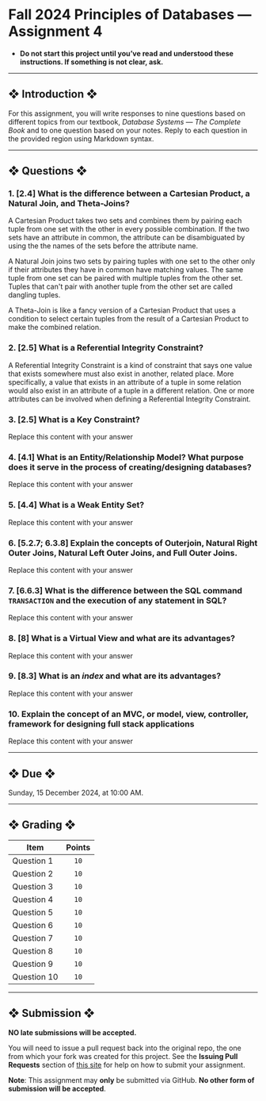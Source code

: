 # Fall 2024 Principles of Databases — Assignment 4

* **Do not start this project until you’ve read and understood these instructions. If something is not clear, ask.**

---

## ❖ Introduction ❖

For this assignment, you will write responses to nine questions based on different topics from our textbook, *Database Systems — The Complete Book* and to one question based on your notes. Reply to each question in the provided region using Markdown syntax.

---

## ❖ Questions ❖

### 1. [2.4] What is the difference between a Cartesian Product, a Natural Join, and Theta-Joins?

A Cartesian Product takes two sets and combines them by pairing each tuple from one set with the other in every possible combination. 
If the two sets have an attribute in common, the attribute can be disambiguated by using the the names of the sets before the attribute name. 

A Natural Join joins two sets by pairing tuples with one set to the other only if their attributes they have in common have matching values. 
The same tuple from one set can be paired with multiple tuples from the other set. 
Tuples that can't pair with another tuple from the other set are called dangling tuples. 

A Theta-Join is like a fancy version of a Cartesian Product that uses a condition to select certain tuples from the result of a Cartesian
Product to make the combined relation. 

### 2. [2.5] What is a Referential Integrity Constraint?

A Referential Integrity Constraint is a kind of constraint that says one value that exists somewhere must also exist in another, related place.
More specifically, a value that exists in an attribute of a tuple in some relation would also exist in an attribute of a tuple in a different 
relation. 
One or more attributes can be involved when defining a Referential Integrity Constraint. 

###  3. [2.5] What is a Key Constraint?

Replace this content with your answer

### 4. [4.1] What is an Entity/Relationship Model? What purpose does it serve in the process of creating/designing databases?

Replace this content with your answer

### 5. [4.4] What is a Weak Entity Set?

Replace this content with your answer

### 6. [5.2.7; 6.3.8] Explain the concepts of Outerjoin, Natural Right Outer Joins, Natural Left Outer Joins, and Full Outer Joins.

Replace this content with your answer

### 7. [6.6.3] What is the difference between the SQL command `TRANSACTION` and the execution of any statement in SQL?

Replace this content with your answer

### 8. [8] What is a Virtual View and what are its advantages?

Replace this content with your answer

### 9. [8.3] What is an *index* and what are its advantages?

Replace this content with your answer

### 10. Explain the concept of an MVC, or model, view, controller, framework for designing full stack applications

Replace this content with your answer

---

## ❖ Due ❖

Sunday, 15 December 2024, at 10:00 AM.

---

## ❖ Grading ❖

| Item        | Points |
|-------------|:------:|
| Question 1  | `10`   |
| Question 2  | `10`   |
| Question 3  | `10`   |
| Question 4  | `10`   |
| Question 5  | `10`   |
| Question 6  | `10`   |
| Question 7  | `10`   |
| Question 8  | `10`   |
| Question 9  | `10`   |
| Question 10 | `10`   |

---

## ❖ Submission ❖

**NO late submissions will be accepted.**

You will need to issue a pull request back into the original repo, the one from which your fork was created for this project. See the **Issuing Pull Requests** section of [this site](http://code-warrior.github.io/tutorials/git/github/index.html) for help on how to submit your assignment.

**Note**: This assignment may **only** be submitted via GitHub. **No other form of submission will be accepted**.
